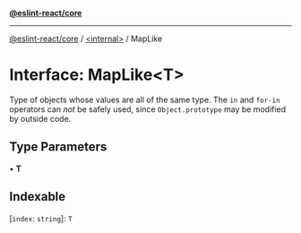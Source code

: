 [**@eslint-react/core**](../../README.md)

***

[@eslint-react/core](../../README.md) / [\<internal\>](../README.md) / MapLike

# Interface: MapLike\<T\>

Type of objects whose values are all of the same type.
The `in` and `for-in` operators can *not* be safely used,
since `Object.prototype` may be modified by outside code.

## Type Parameters

• **T**

## Indexable

\[`index`: `string`\]: `T`
